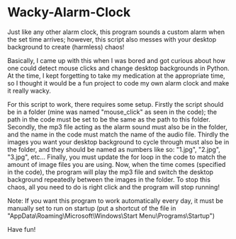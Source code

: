 # Wacky-Alarm-Clock

Just like any other alarm clock, this program sounds a custom alarm when the set time arrives; however, this script also messes with your desktop background to create (harmless) chaos!

Basically, I came up with this when I was bored and got curious about how one could detect mouse clicks and change desktop backgrounds in Python. At the time, I kept forgetting to take my medication at the appropriate time, so I thought it would be a fun project to code my own alarm clock and make it really wacky.

For this script to work, there requires some setup. Firstly the script should be in a folder (mine was named "mouse_click" as seen in the code); the path in the code must be set to be the same as the path to this folder. Secondly, the mp3 file acting as the alarm sound must also be in the folder, and the name in the code must match the name of the audio file. Thirdly the images you want your desktop background to cycle through must also be in the folder, and they should be named as numbers like so: "1.jpg", "2.jpg", "3.jpg", etc... Finally, you must update the for loop in the code to match the amount of image files you are using. Now, when the time comes (specified in the code), the program will play the mp3 file and switch the desktop background repeatedly between the images in the folder. To stop this chaos, all you need to do is right click and the  program will stop running!

Note: If you want this program to work automatically every day, it must be manually set to run on startup (put a shortcut of the file in "AppData\Roaming\Microsoft\Windows\Start Menu\Programs\Startup")

Have fun!
